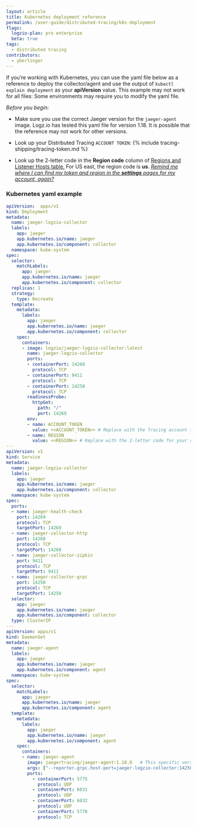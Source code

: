 ```yaml
---
layout: article
title: Kubernetes deployment reference
permalink: /user-guide/distributed-tracing/k8s-deployment
flags:
  logzio-plan: pro enterprise
  beta: true
tags:
  - distributed tracing
contributors:
  - yberlinger   
---
```

If you’re working with Kubernetes, you can use the yaml file below as a reference to deploy the collector/agent and use the output of `kubectl explain deployment` as your **apiVersion** value. This example may not work for all files: Some environments may require you to modify the yaml file. 


_Before you begin:_

+ Make sure you use the correct Jaeger version for the `jaeger-agent` image. Logz.io has tested this yaml file for version 1.18. It is possible that the reference may not work for other versions. 
+ Look up your Distributed Tracing `ACCOUNT TOKEN`: {% include tracing-shipping/tracing-token.md %}
    
+ Look up the 2-letter code in the **Region code** column of <a href="/user-guide/accounts/account-region.html#available-regions" target ="_blank"> Regions and Listener Hosts table.</a>  For US east, the region code is **us**.  <a href="https://docs.logz.io/user-guide/distributed-tracing/getting-started-tracing/   #look-up-your-distributed-tracing-token-and-region-information-in-logzio" target ="_blank"> *Remind me where I can find my token and region in the **settings** pages for my account, again?* </a>

### Kubernetes yaml example

```yaml
apiVersion:  apps/v1
kind: Deployment
metadata:
  name: jaeger-logzio-collector
  labels:
    app: jaeger
    app.kubernetes.io/name: jaeger
    app.kubernetes.io/component: collector
  namespace: kube-system
spec:
  selector:
    matchLabels:
      app: jaeger
      app.kubernetes.io/name: jaeger
      app.kubernetes.io/component: collector
  replicas: 1
  strategy:
    type: Recreate
  template:
    metadata:
      labels:
        app: jaeger
        app.kubernetes.io/name: jaeger
        app.kubernetes.io/component: collector
    spec:
      containers:
      - image: logzio/jaeger-logzio-collector:latest
        name: jaeger-logzio-collector
        ports:
        - containerPort: 14268
          protocol: TCP
        - containerPort: 9411
          protocol: TCP
        - containerPort: 14250
          protocol: TCP
        readinessProbe:
          httpGet:
            path: "/"
            port: 14269
        env:
        - name: ACCOUNT_TOKEN
          value: <<ACCOUNT_TOKEN>> # Replace with the Tracing account token from Logz.io in Manage accounts > Distributed Tracing
        - name: REGION
          value: <<REGION>> # Replace with the 2-letter code for your region from the Logz.io Regions and Listener hosts table or from your Account settings page
---
apiVersion: v1
kind: Service
metadata:
  name: jaeger-logzio-collector
  labels:
    app: jaeger
    app.kubernetes.io/name: jaeger
    app.kubernetes.io/component: collector
  namespace: kube-system
spec:
  ports:
  - name: jaeger-health-check
    port: 14269
    protocol: TCP
    targetPort: 14269
  - name: jaeger-collector-http
    port: 14268
    protocol: TCP
    targetPort: 14268
  - name: jaeger-collector-zipkin
    port: 9411
    protocol: TCP
    targetPort: 9411
  - name: jaeger-collector-grpc
    port: 14250
    protocol: TCP
    targetPort: 14250
  selector:
    app: jaeger
    app.kubernetes.io/name: jaeger
    app.kubernetes.io/component: collector
  type: ClusterIP
---
apiVersion: apps/v1
kind: DaemonSet
metadata:
  name: jaeger-agent
  labels:
    app: jaeger
    app.kubernetes.io/name: jaeger
    app.kubernetes.io/component: agent
  namespace: kube-system
spec:
  selector:
    matchLabels:
      app: jaeger
      app.kubernetes.io/name: jaeger
      app.kubernetes.io/component: agent
  template:
    metadata:
      labels:
        app: jaeger
        app.kubernetes.io/name: jaeger
        app.kubernetes.io/component: agent
    spec:
      containers:
      - name: jaeger-agent
        image: jaegertracing/jaeger-agent:1.18.0   # This specific version has been tested by Logz.io. If you opt for a later version, the Logz.io recommendation is to test before you deploy. 
        args: ["--reporter.grpc.host-port=jaeger-logzio-collector:14250"]
        ports:
          - containerPort: 5775
            protocol: UDP
          - containerPort: 6831
            protocol: UDP
          - containerPort: 6832
            protocol: UDP
          - containerPort: 5778
            protocol: TCP

```
